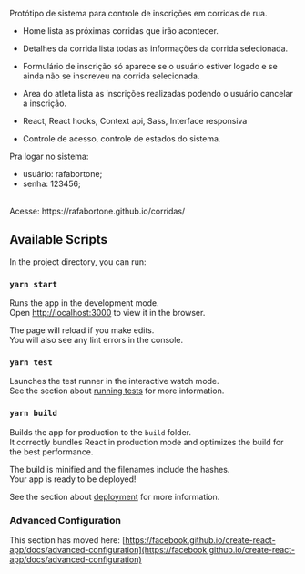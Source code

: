 Protótipo de sistema para controle de inscrições em corridas de rua.  
- Home lista as próximas corridas que irão acontecer. 
- Detalhes da corrida lista todas as informações da corrida selecionada.
- Formulário de inscrição só aparece se o usuário estiver logado e se ainda não se inscreveu na corrida selecionada.
- Area do atleta lista as inscrições realizadas podendo o usuário cancelar a inscrição.

- React, React hooks, Context api, Sass, Interface responsiva
- Controle de acesso, controle de estados do sistema. 

Pra logar no sistema:
- usuário: rafabortone;
- senha: 123456;
</br>
Acesse: https://rafabortone.github.io/corridas/ 


## Available Scripts

In the project directory, you can run:

### `yarn start`

Runs the app in the development mode.\
Open [http://localhost:3000](http://localhost:3000) to view it in the browser.

The page will reload if you make edits.\
You will also see any lint errors in the console.

### `yarn test`

Launches the test runner in the interactive watch mode.\
See the section about [running tests](https://facebook.github.io/create-react-app/docs/running-tests) for more information.

### `yarn build`

Builds the app for production to the `build` folder.\
It correctly bundles React in production mode and optimizes the build for the best performance.

The build is minified and the filenames include the hashes.\
Your app is ready to be deployed!

See the section about [deployment](https://facebook.github.io/create-react-app/docs/deployment) for more information.


### Advanced Configuration

This section has moved here: [https://facebook.github.io/create-react-app/docs/advanced-configuration](https://facebook.github.io/create-react-app/docs/advanced-configuration)

